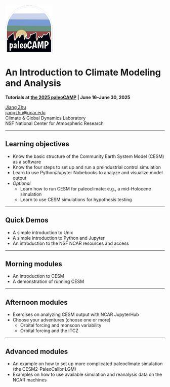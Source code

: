 ![paleoCAMP logo](./images/paleoCAMPLogo.png)

# An Introduction to Climate Modeling and Analysis
 
**Tutorials at [the 2025 paleoCAMP](https://paleoclimate.camp/) | June 16–June 30, 2025**

[Jiang Zhu](https://staff.cgd.ucar.edu/jiangzhu/)  
[jiangzhu@ucar.edu](mailto:jiangzhu@ucar.edu)  
Climate & Global Dynamics Laboratory  
NSF National Center for Atmospheric Research  

---
## Learning objectives
- Know the basic structure of the Community Earth System Model (CESM) as a software
- Know the four steps to set up and run a preindustrial control simulation
- Learn to use Python/Jupyter Nobebooks to analyze and visualize model output
- _Optional_
  - Learn how to run CESM for paleoclimate: e.g., a mid-Holocene simulation
  - Learn to use CESM simulations for hypothesis testing
  
---
## Quick Demos
- A simple introduction to Unix
- A simple introduction to Python and Jupyter
- An introduction to the NSF NCAR resources and access

---
## Morning modules
- An introduction to CESM
- A demonstration of running CESM

---
## Afternoon modules
- Exercises on analyzing CESM output with NCAR JupyterHub
- Choose your adventures (choose one or more)
  - Orbital forcing and monsoon variability
  - Orbital forcing and the ITCZ

---
## Advanced modules
* An example on how to set up more complicated paleoclimate simulation (the CESM2-PaleoCalibr LGM)
* Examples on how to use available simulation and reanalysis data on the NCAR machines
